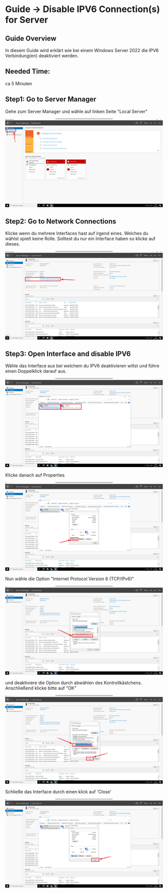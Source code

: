 # Guide -> Disable IPV6 Connection(s) for Server
## Guide Overview
In diesem Guide wird erklärt wie bei einem Windows Server 2022 die IPV6 Verbindung(en) deaktiviert werden.
## Needed Time:
ca 5 Minuten
## Step1: Go to Server Manager
Gehe zum Server Manager und wähle auf linken Seite "Local Server"

![image](https://github.com/GeraldLeikam/tutorials/blob/master/images/windows/server/disable_ipv6/windows_server_2022_disable_ipv6.png)

## Step2: Go to Network Connections
Klicke wenn du mehrere Interfaces hast auf irgend eines. Welches du wählst spielt keine Rolle. Solltest du nur ein Interface haben so klicke auf dieses.

![image](https://github.com/GeraldLeikam/tutorials/blob/master/images/windows/server/disable_ipv6/windows_server_2022_disable_ipv6_select_interface.png)

## Step3: Open Interface and disable IPV6
Wähle das Interface aus bei welchem du IPV6 deaktivieren willst und führe einen Doppelklick darauf aus. 

![image](https://github.com/GeraldLeikam/tutorials/blob/master/images/windows/server/disable_ipv6/windows_server_2022_disable_ipv6_network_connections.png)

Klicke danach auf Properties

![image](https://github.com/GeraldLeikam/tutorials/blob/master/images/windows/server/disable_ipv6/windows_server_2022_disable_ipv6_network_connection_properties.png)

Nun wähle die Option "Internet Protocol Version 6 (TCP/IPv6)"

![image](https://github.com/GeraldLeikam/tutorials/blob/master/images/windows/server/disable_ipv6/windows_server_2022_disable_ipv6_select_option.png)

und deaktiviere die Option durch abwählen des Kontrollkästchens. Anschließend klicke bitte auf "OK"

![image](https://github.com/GeraldLeikam/tutorials/blob/master/images/windows/server/disable_ipv6/windows_server_2022_disable_ipv6_deselect_option.png)

Schließe das Interface durch einen klick auf 'Close'

![image](https://github.com/GeraldLeikam/tutorials/blob/master/images/windows/server/disable_ipv6/windows_server_2022_disable_ipv6_close_interface.png)